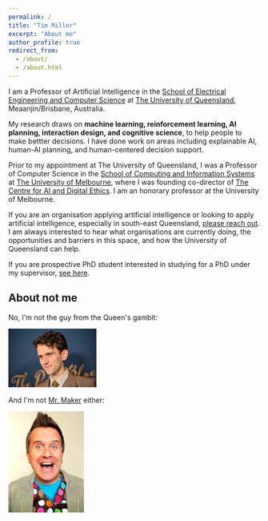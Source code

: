 ```yaml
---
permalink: /
title: "Tim Miller"
excerpt: "About me"
author_profile: true
redirect_from: 
  - /about/
  - /about.html
---
```


I am a Professor of Artificial Intelligence in the [School of Electrical Engineering and Computer Science](https://eecs.uq.edu.au/) at [The University of Queensland](https://www.uq.edu.au/), Meaanjin/Brisbane, Australia.

My research draws on **machine learning, reinforcement learning, AI planning, interaction design, and cognitive science**, to help people to make bettter decisions.
I have done work on areas including explainable AI, human-AI planning, and human-centered decision support.

Prior to my appointment at The University of Queensland, I was a Professor of Computer Science in the [School of Computing and Information Systems](https://cis.unimelb.edu.au) at [The University of Melbourne](https://www.unimelb.edu.au), where I was founding co-director of [The Centre for AI and Digital Ethics](https://www.unimelb.edu.au/caide). I am an honorary professor at the University of Melbourne.

If you are an organisation applying artificial intelligence or looking to apply artificial intelligence, especially in south-east Queensland, [please reach out](mailto:timothy.miller@uq.edu.au). I am always interested to hear what organisations are currently doing, the opportunities and barriers in this space, and how the University of Queensland can help.

If you are prospective PhD student interested in studying for a PhD under my supervisor, [see here](https://uqtmiller.github.io/students/).

## About not me

No, I'm not the guy from the Queen's gambit:

<img src="images/queens_gambit.jpg"  width="35%" height="35%"> 

And I'm not [Mr. Maker](https://en.wikipedia.org/wiki/Mister_Maker)  either:

<img src="images/mr_maker.jpg"  width="30%" height="30%">
